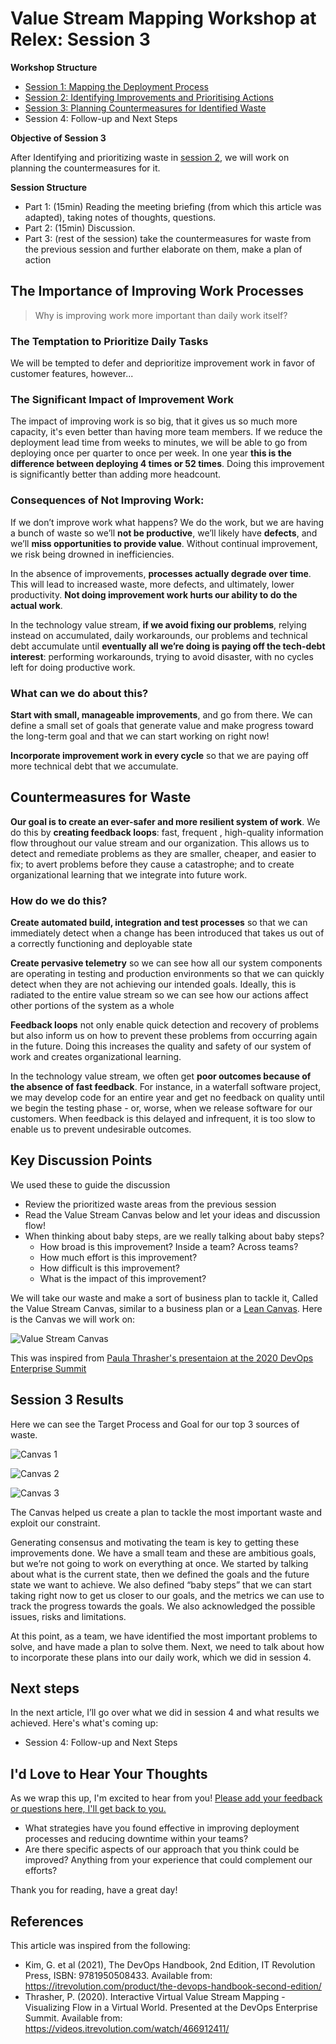 # Value Stream Mapping Workshop at Relex: Session 3

<!-- Google tag (gtag.js) -->
<script async src="https://www.googletagmanager.com/gtag/js?id=G-10EQ664XEQ"></script>
<script>
  window.dataLayer = window.dataLayer || [];
  function gtag(){dataLayer.push(arguments);}
  gtag('js', new Date());

  gtag('config', 'G-10EQ664XEQ');
</script>

**Workshop Structure**

* [Session 1: Mapping the Deployment Process](Value_Stream_Mapping_Workshop_at_Relex_Session_1.md)
* [Session 2: Identifying Improvements and Prioritising Actions](Value_Stream_Mapping_Workshop_at_Relex_Session_2.md)
* [Session 3: Planning Countermeasures for Identified Waste](Value_Stream_Mapping_Workshop_at_Relex_Session_2.md)
* Session 4: Follow-up and Next Steps

**Objective of Session 3**

After Identifying and prioritizing waste in [session 2](Value_Stream_Mapping_Workshop_at_Relex_Session_2.md), we will work on planning the countermeasures for it.

**Session Structure**

* Part 1: (15min) Reading the meeting briefing (from which this article was adapted), taking notes of thoughts, questions.
* Part 2: (15min) Discussion.
* Part 3: (rest of the session) take the countermeasures for waste from the previous session and further elaborate on them, make a plan of action

## The Importance of Improving Work Processes

> Why is improving work more important than daily work itself?

### The Temptation to Prioritize Daily Tasks

We will be tempted to defer and deprioritize improvement work in favor of customer features, however...

### The Significant Impact of Improvement Work

The impact of improving work is so big, that it gives us so much more capacity, it's even better than having more team members. If we reduce the deployment lead time from weeks to minutes, we will be able to go from deploying once per quarter to once per week. In one year **this is the difference between deploying 4 times or 52 times**. Doing this improvement is significantly better than adding more headcount.

### Consequences of Not Improving Work:

If we don’t improve work what happens? We do the work, but we are having a bunch of waste so we’ll **not be productive**, we’ll likely have **defects**, and we’ll **miss opportunities to provide value**. Without continual improvement, we risk being drowned in inefficiencies.

In the absence of improvements, **processes actually degrade over time**. This will lead to increased waste, more defects, and ultimately, lower productivity. **Not doing improvement work hurts our ability to do the actual work**.

In the technology value stream, **if we avoid fixing our problems**, relying instead on accumulated, daily workarounds, our problems and technical debt accumulate until **eventually all we’re doing is paying off the tech-debt interest**: performing workarounds, trying to avoid disaster, with no cycles left for doing productive work.

### What can we do about this?

**Start with small, manageable improvements**, and go from there. We can define a small set of goals that generate value and make progress toward the long-term goal and that we can start working on right now!

**Incorporate improvement work in every cycle** so that we are paying off more technical debt that we accumulate.

## Countermeasures for Waste

**Our goal is to create an ever-safer and more resilient system of work**. We do this by **creating feedback loops**: fast, frequent , high-quality information flow throughout our value stream and our organization. This allows us to detect and remediate problems as they are smaller, cheaper, and easier to fix; to avert problems before they cause a catastrophe; and to create organizational learning that we integrate into future work.

### How do we do this?

**Create automated build, integration and test processes** so that we can immediately detect when a change has been introduced that takes us out of a correctly functioning and deployable state

**Create pervasive telemetry** so we can see how all our system components are operating in testing and production environments so that we can quickly detect when they are not achieving our intended goals. Ideally, this is radiated to the entire value stream so we can see how our actions affect other portions of the system as a whole

**Feedback loops** not only enable quick detection and recovery of problems but also inform us on how to prevent these problems from occurring again in the future. Doing this increases the quality and safety of our system of work and creates organizational learning.

In the technology value stream, we often get **poor outcomes because of the absence of fast feedback**. For instance, in a waterfall software project, we may develop code for an entire year and get no feedback on quality until we begin the testing phase - or, worse, when we release software for our customers. When feedback is this delayed and infrequent, it is too slow to enable us to prevent undesirable outcomes.

## Key Discussion Points

We used these to guide the discussion

* Review the prioritized waste areas from the previous session
* Read the Value Stream Canvas below and let your ideas and discussion flow!
* When thinking about baby steps, are we really talking about baby steps?
    * How broad is this improvement? Inside a team? Across teams?
    * How much effort is this improvement?
    * How difficult is this improvement?
    * What is the impact of this improvement?

We will take our waste and make a sort of business plan to tackle it, Called the Value Stream Canvas, similar to a business plan or a [Lean Canvas](https://leanstack.com/lean-canvas). Here is the Canvas we will work on:

![Value Stream Canvas](assets/vs_canvas_blank.png)

This was inspired from [Paula Thrasher's presentaion at the 2020 DevOps Enterprise Summit](https://videos.itrevolution.com/watch/466912411/)

## Session 3 Results

Here we can see the Target Process and Goal for our top 3 sources of waste.

![Canvas 1](assets/vs_canvas_1.png)

![Canvas 2](assets/vs_canvas_2.png)

![Canvas 3](assets/vs_canvas_3.png)

The Canvas helped us create a plan to tackle the most important waste and exploit our constraint.

Generating consensus and motivating the team is key to getting these improvements done. We have a small team and these are ambitious goals, but we’re not going to work on everything at once. We started by talking about what is the current state, then we defined the goals and the future state we want to achieve. We also defined “baby steps” that we can start taking right now to get us closer to our goals, and the metrics we can use to track the progress towards the goals. We also acknowledged the possible issues, risks and limitations.

At this point, as a team, we have identified the most important problems to solve, and have made a plan to solve them. Next, we need to talk about how to incorporate these plans into our daily work, which we did in session 4.

## Next steps

In the next article, I’ll go over what we did in session 4 and what results we achieved. Here's what's coming up:

* Session 4: Follow-up and Next Steps

## I'd Love to Hear Your Thoughts

As we wrap this up, I'm excited to hear from you! [Please add your feedback or questions here, I'll get back to you.](https://docs.google.com/forms/d/e/1FAIpQLSdaqgU-wePXN38fKege4Y6mFd90XFlSIdHl_mqp8mMeuWj_5Q/viewform?usp=sf_link)

* What strategies have you found effective in improving deployment processes and reducing downtime within your teams?
* Are there specific aspects of our approach that you think could be improved? Anything from your experience that could complement our efforts?

Thank you for reading, have a great day!

## References

This article was inspired from the following:

* Kim, G. et al (2021), The DevOps Handbook, 2nd Edition, IT Revolution Press, ISBN: 9781950508433. Available from: <https://itrevolution.com/product/the-devops-handbook-second-edition/>
* Thrasher, P. (2020). Interactive Virtual Value Stream Mapping - Visualizing Flow in a Virtual World. Presented at the DevOps Enterprise Summit. Available from: <https://videos.itrevolution.com/watch/466912411/>

